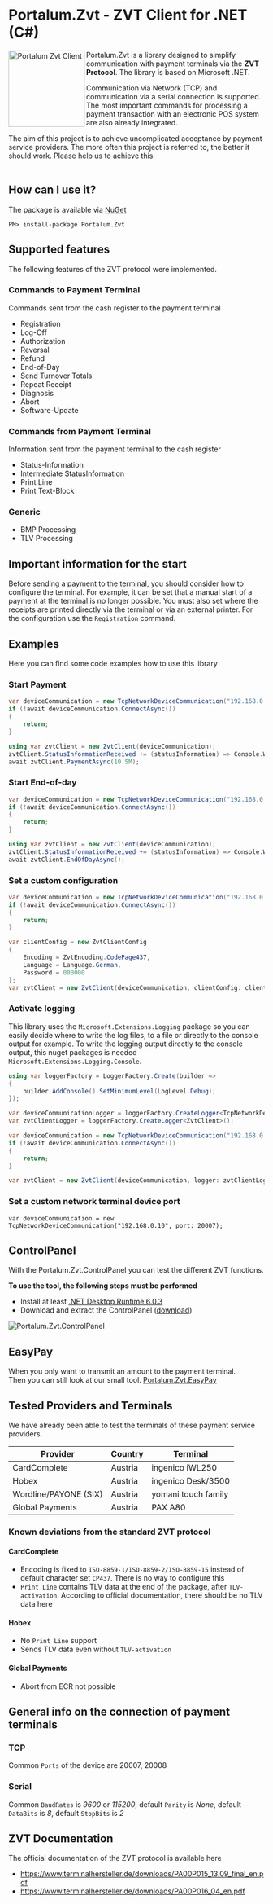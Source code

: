 # Portalum.Zvt - ZVT Client for .NET (C#)

<img src="https://raw.githubusercontent.com/Portalum/Portalum.Zvt/main/doc/logo.png" width="150" title="Portalum Zvt Client" alt="Portalum Zvt Client" align="left">

Portalum.Zvt is a library designed to simplify communication with payment terminals via the **ZVT Protocol**. The library is based on Microsoft .NET.

Communication via Network (TCP) and communication via a serial connection is supported. The most important commands for processing a payment transaction with an electronic POS system are also already integrated.

The aim of this project is to achieve uncomplicated acceptance by payment service providers. The more often this project is referred to, the better it should work. Please help us to achieve this.
<br>
<br>

## How can I use it?

The package is available via [NuGet](https://www.nuget.org/packages/Portalum.Zvt)
```
PM> install-package Portalum.Zvt
```

## Supported features

The following features of the ZVT protocol were implemented.

### Commands to Payment Terminal

Commands sent from the cash register to the payment terminal

- Registration
- Log-Off
- Authorization
- Reversal
- Refund
- End-of-Day
- Send Turnover Totals
- Repeat Receipt
- Diagnosis
- Abort
- Software-Update

### Commands from Payment Terminal

Information sent from the payment terminal to the cash register

- Status-Information
- Intermediate StatusInformation
- Print Line
- Print Text-Block

### Generic

- BMP Processing
- TLV Processing

## Important information for the start

Before sending a payment to the terminal, you should consider how to configure the terminal. For example, it can be set that a manual start of a payment at the terminal is no longer possible. You must also set where the receipts are printed directly via the terminal or via an external printer. For the configuration use the `Registration` command.

## Examples

Here you can find some code examples how to use this library

### Start Payment
```cs
var deviceCommunication = new TcpNetworkDeviceCommunication("192.168.0.10");
if (!await deviceCommunication.ConnectAsync())
{
    return;
}

using var zvtClient = new ZvtClient(deviceCommunication);
zvtClient.StatusInformationReceived += (statusInformation) => Console.WriteLine(statusInformation.ErrorMessage);
await zvtClient.PaymentAsync(10.5M);
```

### Start End-of-day
```cs
var deviceCommunication = new TcpNetworkDeviceCommunication("192.168.0.10");
if (!await deviceCommunication.ConnectAsync())
{
    return;
}

using var zvtClient = new ZvtClient(deviceCommunication);
zvtClient.StatusInformationReceived += (statusInformation) => Console.WriteLine(statusInformation.ErrorMessage);
await zvtClient.EndOfDayAsync();
```

### Set a custom configuration
```cs
var deviceCommunication = new TcpNetworkDeviceCommunication("192.168.0.10");
if (!await deviceCommunication.ConnectAsync())
{
    return;
}

var clientConfig = new ZvtClientConfig
{
    Encoding = ZvtEncoding.CodePage437,
    Language = Language.German,
    Password = 000000
};
var zvtClient = new ZvtClient(deviceCommunication, clientConfig: clientConfig);
```

### Activate logging

This library uses the `Microsoft.Extensions.Logging` package so you can easily decide where to write the log files, to a file or directly to the console output for example.
To write the logging output directly to the console output, this nuget packages is needed `Microsoft.Extensions.Logging.Console`.

```cs
using var loggerFactory = LoggerFactory.Create(builder =>
{
    builder.AddConsole().SetMinimumLevel(LogLevel.Debug);
});

var deviceCommunicationLogger = loggerFactory.CreateLogger<TcpNetworkDeviceCommunication>();
var zvtClientLogger = loggerFactory.CreateLogger<ZvtClient>();

var deviceCommunication = new TcpNetworkDeviceCommunication("192.168.0.10", logger: deviceCommunicationLogger);
if (!await deviceCommunication.ConnectAsync())
{
    return;
}

var zvtClient = new ZvtClient(deviceCommunication, logger: zvtClientLogger);
```

### Set a custom network terminal device port

```
var deviceCommunication = new TcpNetworkDeviceCommunication("192.168.0.10", port: 20007);
```

## ControlPanel
With the Portalum.Zvt.ControlPanel you can test the different ZVT functions.

**To use the tool, the following steps must be performed**

- Install at least [.NET Desktop Runtime 6.0.3](https://dotnet.microsoft.com/download/dotnet/6.0)
- Download and extract the ControlPanel ([download](https://github.com/Portalum/Portalum.Zvt/releases/latest/download/Portalum.Zvt.ControlPanel.zip))

![Portalum.Zvt.ControlPanel](/doc/ControlPanel.png)

## EasyPay
When you only want to transmit an amount to the payment terminal.<br>
Then you can still look at our small tool. [Portalum.Zvt.EasyPay](https://github.com/Portalum/Portalum.Zvt.EasyPay)

## Tested Providers and Terminals

We have already been able to test the terminals of these payment service providers.

Provider | Country | Terminal | 
--- | --- | --- |
CardComplete | Austria | ingenico iWL250 |
Hobex | Austria | ingenico Desk/3500 |
Wordline/PAYONE (SIX) | Austria | yomani touch family |
Global Payments | Austria | PAX A80 |

### Known deviations from the standard ZVT protocol

#### CardComplete
- Encoding is fixed to `ISO-8859-1/ISO-8859-2/ISO-8859-15` instead of default character set `CP437`. There is no way to configure this
- `Print Line` contains TLV data at the end of the package, after `TLV-activation`. According to official documentation, there should be no TLV data here

#### Hobex
- No `Print Line` support
- Sends TLV data even without `TLV-activation`

#### Global Payments
- Abort from ECR not possible 

## General info on the connection of payment terminals

### TCP

Common `Ports` of the device are 20007, 20008

### Serial

Common `BaudRates` is *9600* or *115200*, default `Parity` is *None*, default `DataBits` is *8*, default `StopBits` is *2*

## ZVT Documentation

The official documentation of the ZVT protocol is available here

- https://www.terminalhersteller.de/downloads/PA00P015_13.09_final_en.pdf
- https://www.terminalhersteller.de/downloads/PA00P016_04_en.pdf

